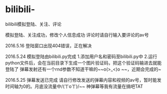 # bilibili-
bilibili模拟登陆、关注、评论

模拟登陆、关注成功，修改个人信息成功
评论时请自行输入要评论的av号

2016.5.16
登陆窗口出现404错误，正在解决

2016.5.24
模拟登陆由bilibili.py完成
1.添加用户名和密码至bilibili.py中
2.运行python文件后，会在当前目录下生成一个图片验证码，把这个验证码输进去就能登陆了
弹幕发射还有一个rnd参数不知道干嘛的~~o(>_<)o ~~，近期会完成的~

2016.5.25
弹幕发送已完成
请自行修改发送的弹幕内容和视频的av号，暂时能发时间轴为0的。月底没流量中/(ㄒoㄒ)/~~
神弹幕等我有流量在搞吧TAT
